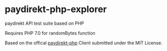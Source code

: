 # paydirekt-php-explorer

paydirekt API test suite based on PHP

Requires PHP 7.0 for randomBytes function

Based on the offical [paydirekt-php](https://github.com/paydirekt/paydirekt-php) Client submitted under the MIT License.
